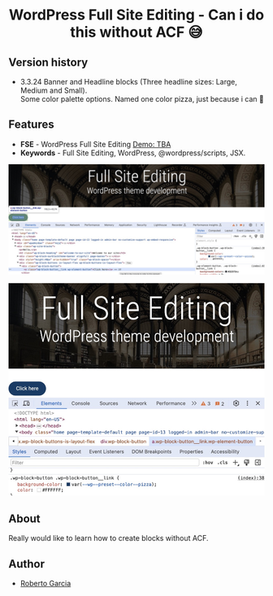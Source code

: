 <p align="center">
  <!-- <img src="/assets/images/logo.jpeg"> -->
</p>

<h1 align="center">WordPress Full Site Editing - Can i do this without ACF 😅</h1>

<!-- ![Color pizza ](/images/pizza-02.jpeg) -->

## Version history
- 3.3.24 Banner and Headline blocks (Three headline sizes: Large, Medium and Small). <br />
Some color palette options. Named one color pizza, just because i can 🥳

## Features

- **FSE** - WordPress Full Site Editing [Demo: TBA](#url)
- **Keywords** - Full Site Editing, WordPress, @wordpress/scripts, JSX.

<p align="center">
  <img src="/images/pizza-02.jpeg">
</p>

<p align="center">
  <img src="/images/pizza-01.jpeg">
</p>

## About

Really would like to learn how to create blocks without ACF. 

## Author

- [Roberto Garcia](https://roopegarcia.netlify.app)

